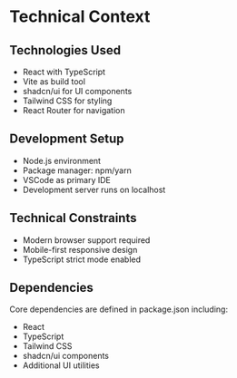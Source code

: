 # Technical Context

## Technologies Used
- React with TypeScript
- Vite as build tool
- shadcn/ui for UI components
- Tailwind CSS for styling
- React Router for navigation

## Development Setup
- Node.js environment
- Package manager: npm/yarn
- VSCode as primary IDE
- Development server runs on localhost

## Technical Constraints
- Modern browser support required
- Mobile-first responsive design
- TypeScript strict mode enabled

## Dependencies
Core dependencies are defined in package.json including:
- React
- TypeScript
- Tailwind CSS
- shadcn/ui components
- Additional UI utilities